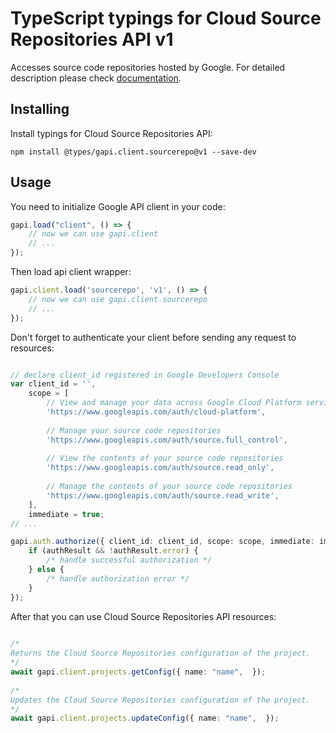 # TypeScript typings for Cloud Source Repositories API v1
Accesses source code repositories hosted by Google.
For detailed description please check [documentation](https://cloud.google.com/source-repositories/docs/apis).

## Installing

Install typings for Cloud Source Repositories API:
```
npm install @types/gapi.client.sourcerepo@v1 --save-dev
```

## Usage

You need to initialize Google API client in your code:
```typescript
gapi.load("client", () => { 
    // now we can use gapi.client
    // ... 
});
```

Then load api client wrapper:
```typescript
gapi.client.load('sourcerepo', 'v1', () => {
    // now we can use gapi.client.sourcerepo
    // ... 
});
```

Don't forget to authenticate your client before sending any request to resources:
```typescript

// declare client_id registered in Google Developers Console
var client_id = '',
    scope = [     
        // View and manage your data across Google Cloud Platform services
        'https://www.googleapis.com/auth/cloud-platform',
    
        // Manage your source code repositories
        'https://www.googleapis.com/auth/source.full_control',
    
        // View the contents of your source code repositories
        'https://www.googleapis.com/auth/source.read_only',
    
        // Manage the contents of your source code repositories
        'https://www.googleapis.com/auth/source.read_write',
    ],
    immediate = true;
// ...

gapi.auth.authorize({ client_id: client_id, scope: scope, immediate: immediate }, authResult => {
    if (authResult && !authResult.error) {
        /* handle successful authorization */
    } else {
        /* handle authorization error */
    }
});            
```

After that you can use Cloud Source Repositories API resources:

```typescript 
    
/* 
Returns the Cloud Source Repositories configuration of the project.  
*/
await gapi.client.projects.getConfig({ name: "name",  }); 
    
/* 
Updates the Cloud Source Repositories configuration of the project.  
*/
await gapi.client.projects.updateConfig({ name: "name",  });
```
